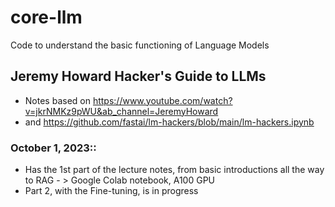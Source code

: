 # core-llm
Code to understand the basic functioning of Language Models

## Jeremy Howard Hacker's Guide to LLMs
* Notes based on https://www.youtube.com/watch?v=jkrNMKz9pWU&ab_channel=JeremyHoward
*  and https://github.com/fastai/lm-hackers/blob/main/lm-hackers.ipynb

### October 1, 2023::

* Has the 1st part of the lecture notes, from basic introductions all the way to RAG - > Google Colab notebook, A100 GPU
*  Part 2, with the Fine-tuning, is in progress
  

